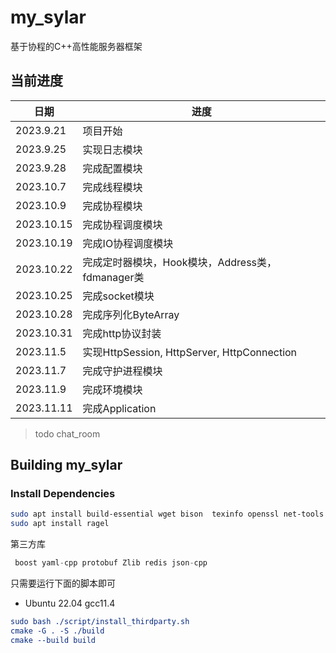 # my_sylar

基于协程的C++高性能服务器框架

## 当前进度

| 日期       | 进度       |
| ---------- | ---------- |
| 2023.9.21  | 项目开始 |
| 2023.9.25  | 实现日志模块 |
| 2023.9.28  | 完成配置模块
| 2023.10.7  | 完成线程模块 |
| 2023.10.9  | 完成协程模块 |
| 2023.10.15 | 完成协程调度模块 |
| 2023.10.19 | 完成IO协程调度模块 |
| 2023.10.22 | 完成定时器模块，Hook模块，Address类，fdmanager类|
| 2023.10.25 | 完成socket模块 |
| 2023.10.28 | 完成序列化ByteArray|
| 2023.10.31 | 完成http协议封装 |
| 2023.11.5 | 实现HttpSession, HttpServer, HttpConnection |
| 2023.11.7| 完成守护进程模块|
| 2023.11.9| 完成环境模块|
| 2023.11.11| 完成Application|

> todo  chat_room

## Building my_sylar

### Install Dependencies

``` bash
sudo apt install build-essential wget bison  texinfo openssl net-tools doxygen 
sudo apt install ragel
```

第三方库

``` cpp
 boost yaml-cpp protobuf Zlib redis json-cpp 
```

只需要运行下面的脚本即可

* Ubuntu 22.04  gcc11.4

```cmake
sudo bash ./script/install_thirdparty.sh
cmake -G . -S ./build 
cmake --build build
```
